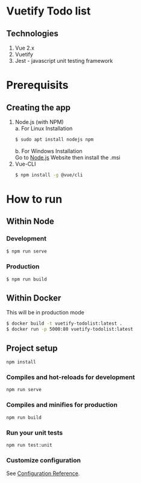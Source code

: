 # Vuetify Todo list
## Technologies
1. Vue 2.x
2. Vuetify
3. Jest - javascript unit testing framework

# Prerequisits
## Creating the app
1.  Node.js (with NPM)   
    a. For Linux Installation
    ```bash
    $ sudo apt install nodejs npm
    ```
    b. For Windows Installation   
    Go to [Node.js](https://nodejs.org/en/) Website then install the .msi
2.  Vue-CLI
    ```bash
    $ npm install -g @vue/cli
    ```
# How to run

## Within Node
### Development
```bash
$ npm run serve
```
### Production
```bash
$ npm run build
```

## Within Docker
This will be in production mode
```bash
$ docker build -t vuetify-todolist:latest . 
$ docker run -p 5000:80 vuetify-todolist:latest
```

## Project setup
```
npm install
```

### Compiles and hot-reloads for development
```
npm run serve
```

### Compiles and minifies for production
```
npm run build
```

### Run your unit tests
```
npm run test:unit
```

### Customize configuration
See [Configuration Reference](https://cli.vuejs.org/config/).
